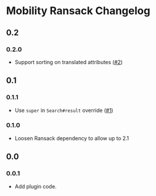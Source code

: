 # Mobility Ransack Changelog

## 0.2

### 0.2.0

- Support sorting on translated attributes
  ([#2](https://github.com/shioyama/mobility-ransack/pull/2))

## 0.1

### 0.1.1
- Use `super` in `Search#result` override
  ([#1](https://github.com/shioyama/mobility-ransack/pull/1))

### 0.1.0
- Loosen Ransack dependency to allow up to 2.1

## 0.0

### 0.0.1
- Add plugin code.
